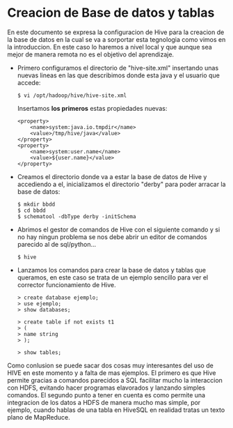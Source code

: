 # Creacion de Base de datos y tablas
 
En este documento se expresa la configuracion de Hive para la creacion de la base de datos en la cual se va a sorportar esta tegnologia como vimos en la introduccion. En este caso lo haremos a nivel local y que aunque sea mejor de manera remota no es el objetivo del aprendizaje. 

* Primero configuramos el directorio de "hive-site.xml" insertando unas nuevas lineas en las que describimos donde esta java y el usuario que accede:

    ```
    $ vi /opt/hadoop/hive/hive-site.xml
    ```

    Insertamos **los primeros** estas propiedades nuevas:

    ```
    <property>
        <name>system:java.io.tmpdir</name>
        <value>/tmp/hive/java</value>
    </property>
    <property>
        <name>system:user.name</name>
        <value>${user.name}</value>
    </property>
    ```

* Creamos el directorio donde va a estar la base de datos de Hive y accediendo a el, inicializamos el directorio "derby" para poder arracar la base de datos:

    ```
    $ mkdir bbdd
    $ cd bbdd
    $ schematool -dbType derby -initSchema
    ```

* Abrimos el gestor de comandos de Hive con el siguiente comando y si no hay ningun problema se nos debe abrir un editor de comandos parecido al de sql/python...

    ```
    $ hive
    ```

* Lanzamos los comandos para crear la base de datos y tablas que queramos, en este caso se trata de un ejemplo sencillo para ver el corrector funcionamiento de Hive.    
    ```
    > create database ejemplo;
    > use ejemplo;
    > show databases;

    > create table if not exists t1
    > (
    > name string
    > );

    > show tables;
    ```

Como conlusion se puede sacar dos cosas muy interesantes del uso de HIVE en este momento y a falta de mas ejemplos. El primero es que Hive permite gracias a comandos parecidos a SQL facilitar mucho la interaccion con HDFS, evitando hacer programas elavorados y lanzando simples comandos. El segundo punto a tener en cuenta es como permite una integracion de los datos a HDFS de manera mucho mas simple, por ejemplo, cuando hablas de una tabla en HiveSQL en realidad tratas un texto plano de MapReduce.


